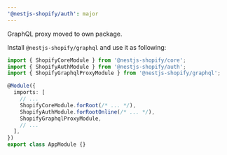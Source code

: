 ```yaml
---
'@nestjs-shopify/auth': major
---
```


GraphQL proxy moved to own package.

Install `@nestjs-shopify/graphql` and use it as following:

```ts
import { ShopifyCoreModule } from '@nestjs-shopify/core';
import { ShopifyAuthModule } from '@nestjs-shopify/auth';
import { ShopifyGraphqlProxyModule } from '@nestjs-shopify/graphql';

@Module({
  imports: [
    // ...
    ShopifyCoreModule.forRoot(/* ... */),
    ShopifyAuthModule.forRootOnline(/* ... */),
    ShopifyGraphqlProxyModule,
    // ...
  ],
})
export class AppModule {}
```
